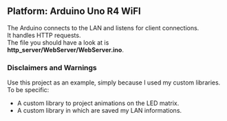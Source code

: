 ## Platform: Arduino Uno R4 WiFI

The Arduino connects to the LAN and listens for client connections. <br>
It handles HTTP requests. <br>
The file you should have a look at is __http_server/WebServer/WebServer.ino__. <br>

### Disclaimers and Warnings

Use this project as an example, simply because I used my custom libraries. To be specific: <br>

- A custom library to project animations on the LED matrix.
- A custom library in which are saved my LAN informations.